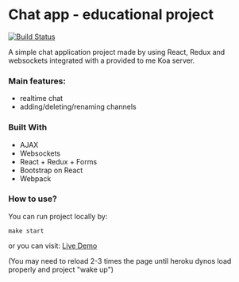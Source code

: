 # Chat app - educational project
[![Build Status](https://travis-ci.org/arkadiy93/Chat-app-project.svg?branch=master)](https://travis-ci.org/arkadiy93/Chat-app-project)

A simple chat application project made by using React, Redux and websockets integrated with a provided to me Koa server.

### Main features:

- realtime chat
- adding/deleting/renaming channels

### Built With

- AJAX
- Websockets
- React + Redux + Forms
- Bootstrap on React
- Webpack

### How to use?

You can run project locally by:
```
make start

```

or you can visit: [Live Demo](https://slack-project-arkadiy.herokuapp.com/) 

(You may need to reload 2-3 times the page until heroku dynos load properly and project "wake up")
